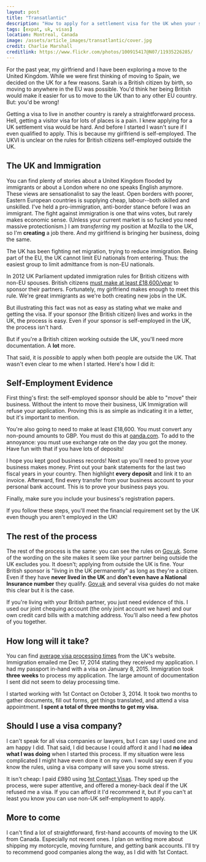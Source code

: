 ```yaml
---
layout: post
title: "Transatlantic"
description: "How to apply for a settlement visa for the UK when your sponsor is self-employed outside the UK."
tags: [expat, uk, visas]
location: Montreal, Canada
image: /assets/article_images/transatlantic/cover.jpg
credit: Charlie Marshall
creditlink: https://www.flickr.com/photos/100915417@N07/11935226285/
---
```


For the past year, my girlfriend and I have been exploring a move to the United Kingdom. While we were first thinking of moving to Spain, we decided on the UK for a few reasons. Sarah is a British citizen by birth, so moving to anywhere in the EU was possible. You'd think her being British would make it easier for us to move to the UK than to any other EU country. But: you'd be wrong!

Getting a visa to live in another country is rarely a straightforward process. Hell, getting a visitor visa for lots of places is a pain. I knew applying for a UK settlement visa would be hard. And before I started I wasn't sure if I even qualified to apply. This is because my girlfriend is self-employed. The UKVI is unclear on the rules for British citizens self-employed outside the UK.

## The UK and Immigration

You can find plenty of stories about a United Kingdom flooded by immigrants or about a London where no one speaks English anymore. These views are sensationalist to say the least. Open borders with poorer, Eastern European countries is supplying cheap, labour--both skilled and unskilled. I've held a pro-immigration, anti-border stance before I was an immigrant. The fight against immigration is one that wins votes, but rarely makes economic sense. (Unless your current market is so fucked you need massive protectionism.) I am *transferring* my position at Mozilla to the UK, so I'm **creating** a job there. And my girlfriend is bringing her business, doing the same.

The UK has been fighting net migration, trying to reduce immigration. Being part of the EU, the UK cannot limit EU nationals from entering. Thus: the easiest group to limit admittance from is non-EU nationals.

In 2012 UK Parliament updated immigration rules for British citizens with non-EU spouses. British citizens [must make at least £18,600/year](http://www.theguardian.com/law/2014/jul/11/appeal-court-18600-foreign-spouse-uk) to sponsor their partners. Fortunately, my girlfriend makes enough to meet this rule. We're great immigrants as we're both creating new jobs in the UK.

But illustrating this fact was not as easy as stating what we make and getting the visa. If your sponsor (the British citizen) lives and works in the UK, the process is easy. Even if your sponsor is self-employed in the UK, the process isn't hard.

But if you're a British citizen working outside the UK, you'll need more documentation. A **lot** more.

That said, it is _possible_ to apply when both people are outside the UK. That wasn't even clear to me when I started. Here's how I did it:

## Self-Employment Evidence

First thing's first: the self-employed sponsor should be able to "move" their business. Without the intent to move their business, UK Immigration will refuse your application. Proving this is as simple as indicating it in a letter, but it's important to mention.

You're also going to need to make at least £18,600. You must convert any non-pound amounts to GBP. You must do this at [oanda.com](http://www.oanda.com/currency/converter/). To add to the annoyance: you must use exchange rate on the day you got the money. Have fun with that if you have lots of deposits!

I hope you kept good business records! Next up you'll need to prove your business makes money. Print out your bank statements for the last two fiscal years in your country. Then highlight **every deposit** and link it to an invoice. Afterward, find every transfer from your business account to your personal bank account. This is to prove your business pays you.

Finally, make sure you include your business's registration papers.

If you follow these steps, you'll meet the financial requirement set by the UK even though you aren't employed in the UK!

## The rest of the process

The rest of the process is the same: you can see the rules on [Gov.uk][]. Some of the wording on the site makes it seem like your partner being outside the UK excludes you. It doesn't; applying from outside the UK is fine. Your British sponsor is "living in the UK permanently" as long as they're a citizen. Even if they have **never lived in the UK** and **don't even have a National Insurance number** they qualify. [Gov.uk][] and several visa guides do not make this clear but it is the case.

If you're living with your British partner, you just need evidence of this. I used our joint chequing account (the only joint account we have) and our own credit card bills with a matching address. You'll also need a few photos of you together.

[Gov.uk]: https://www.gov.uk/join-family-in-uk

## How long will it take?

You can find [average visa processing times](https://visa-processingtimes.homeoffice.gov.uk/) from the UK's website. Immigration emailed me Dec 17, 2014 stating they received my application. I had my passport in-hand with a visa on January 8, 2015. Immigration took **three weeks** to process my application. The large amount of documentation I sent did not seem to delay processing time.

I started working with 1st Contact on October 3, 2014. It took two months to gather documents, fill out forms, get things translated, and attend a visa appointment. **I spent a total of three months to get my visa.**

## Should I use a visa company?

I can't speak for all visa companies or lawyers, but I can say I used one and am happy I did. That said, I did because I could afford it and I had **no idea what I was doing** when I started this process. If my situation were less complicated I might have even done it on my own. I would say even if you know the rules, using a visa company will save you some stress.

It isn't cheap: I paid £980 using [1st Contact Visas](http://www.1stcontactvisas.com/united-kingdom/spousal-partner-visa.aspx). They sped up the process, were super attentive, and offered a money-back deal if the UK refused me a visa. If you can afford it I'd recommend it, but if you can't at least you know you can use non-UK self-employment to apply.

## More to come

I can't find a lot of straightforward, first-hand accounts of moving to the UK from Canada. Especially not recent ones. I plan on writing more about shipping my motorcycle, moving furniture, and getting bank accounts. I'll try to recommend good companies along the way, as I did with 1st Contact.
